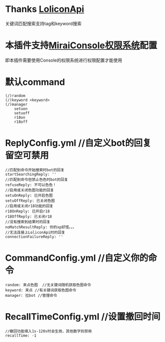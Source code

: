 # Thanks [LoliconApi](api.lolicon.app)
关键词匹配搜索支持tag和keyword搜索
# 本插件支持[MiraiConsole权限系统](https://docs.mirai.mamoe.net/console/Permissions.html#%E5%88%A4%E6%96%AD%E6%9D%83%E9%99%90)配置
即本插件需要使用Console的权限系统进行权限配置才能使用
# 默认command
    (/)random
    (/)keyword <keyword>
    (/)manager 
        setuon
        setuoff
        r18on
        r18off
# ReplyConfig.yml //自定义bot的回复 留空可禁用
    //匹配到命令开始搜索时bot的回复
    startSearchingReply: ''
    //匹配到命令但禁止色色时bot的回复
    refuseReply: 不可以色色！
    //启用或关闭色图功能的回复
    setuOnReply: 已开启色图
    setuOffReply: 已关闭色图
    //启用或关闭r18功能的回复
    r18OnReply: 已开启r18
    r18OffReply: 已关闭r18
    //没有搜索到结果时的回复
    noMatchResultReply: 你的xp好怪。。。
    //无法连接上LoliconApi时的回复
    connectionFailureReply: ''
# CommandConfig.yml //自定义你的命令
    random: 来点色图  //无关键词随机获取色图命令
    keyword: 来点 //有关键词获取色图命令
    manager: 拉bot //管理命令
# RecallTimeConfig.yml //设置撤回时间
    //撤回功能填入1s-120s时会生效，其他数字则禁用
    recallTime: -1
